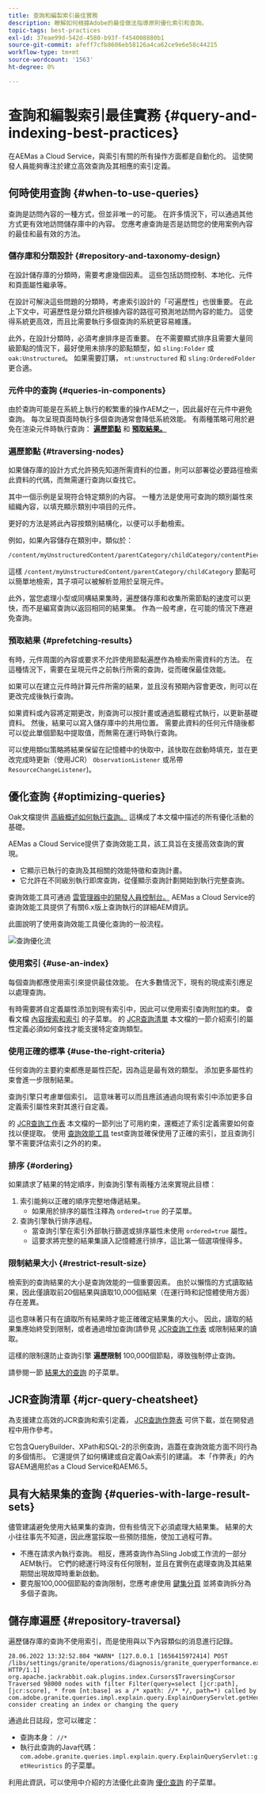 ```yaml
---
title: 查詢和編製索引最佳實務
description: 瞭解如何根據Adobe的最佳做法指導原則優化索引和查詢。
topic-tags: best-practices
exl-id: 37eae99d-542d-4580-b93f-f454008880b1
source-git-commit: afeff7cfb8606eb58126a4ca62ce9e6e58c44215
workflow-type: tm+mt
source-wordcount: '1563'
ht-degree: 0%

---
```


# 查詢和編製索引最佳實務 {#query-and-indexing-best-practices}

在AEMas a Cloud Service，與索引有關的所有操作方面都是自動化的。 這使開發人員能夠專注於建立高效查詢及其相應的索引定義。

## 何時使用查詢 {#when-to-use-queries}

查詢是訪問內容的一種方式，但並非唯一的可能。 在許多情況下，可以通過其他方式更有效地訪問儲存庫中的內容。 您應考慮查詢是否是訪問您的使用案例內容的最佳和最有效的方法。

### 儲存庫和分類設計 {#repository-and-taxonomy-design}

在設計儲存庫的分類時，需要考慮幾個因素。 這些包括訪問控制、本地化、元件和頁面屬性繼承等。

在設計可解決這些問題的分類時，考慮索引設計的「可遍歷性」也很重要。 在此上下文中，可遍歷性是分類允許根據內容的路徑可預測地訪問內容的能力。 這使得系統更高效，而且比需要執行多個查詢的系統更容易維護。

此外，在設計分類時，必須考慮排序是否重要。 在不需要顯式排序且需要大量同級節點的情況下，最好使用未排序的節點類型，如 `sling:Folder` 或 `oak:Unstructured`。 如果需要訂購， `nt:unstructured` 和 `sling:OrderedFolder` 更合適。

### 元件中的查詢 {#queries-in-components}

由於查詢可能是在系統上執行的較繁重的操作AEM之一，因此最好在元件中避免查詢。 每次呈現頁面時執行多個查詢通常會降低系統效能。 有兩種策略可用於避免在渲染元件時執行查詢： **[遍歷節點](#traversing-nodes)** 和 **[預取結果。](#prefetching-results)**

### 遍歷節點 {#traversing-nodes}

如果儲存庫的設計方式允許預先知道所需資料的位置，則可以部署從必要路徑檢索此資料的代碼，而無需運行查詢以查找它。

其中一個示例是呈現符合特定類別的內容。 一種方法是使用可查詢的類別屬性來組織內容，以填充顯示類別中項目的元件。

更好的方法是將此內容按類別結構化，以便可以手動檢索。

例如，如果內容儲存在類別中，類似於：

```xml
/content/myUnstructuredContent/parentCategory/childCategory/contentPiece
```

這樣 `/content/myUnstructuredContent/parentCategory/childCategory` 節點可以簡單地檢索，其子項可以被解析並用於呈現元件。

此外，當您處理小型或同構結果集時，遍歷儲存庫和收集所需節點的速度可以更快，而不是編寫查詢以返回相同的結果集。 作為一般考慮，在可能的情況下應避免查詢。

### 預取結果 {#prefetching-results}

有時，元件周圍的內容或要求不允許使用節點遍歷作為檢索所需資料的方法。 在這種情況下，需要在呈現元件之前執行所需的查詢，從而確保最佳效能。

如果可以在建立元件時計算元件所需的結果，並且沒有預期內容會更改，則可以在更改完成後執行查詢。

如果資料或內容將定期更改，則查詢可以按計畫或通過監聽程式執行，以更新基礎資料。 然後，結果可以寫入儲存庫中的共用位置。 需要此資料的任何元件隨後都可以從此單個節點中提取值，而無需在運行時執行查詢。

可以使用類似策略將結果保留在記憶體中的快取中，該快取在啟動時填充，並在更改完成時更新（使用JCR） `ObservationListener` 或吊帶 `ResourceChangeListener`)。

## 優化查詢 {#optimizing-queries}

Oak文檔提供 [高級概述如何執行查詢。](https://jackrabbit.apache.org/oak/docs/query/query-engine.html#query-processing) 這構成了本文檔中描述的所有優化活動的基礎。

AEMas a Cloud Service提供了查詢效能工具，該工具旨在支援高效查詢的實現。

* 它顯示已執行的查詢及其相關的效能特徵和查詢計畫。
* 它允許在不同級別執行即席查詢，從僅顯示查詢計劃開始到執行完整查詢。

查詢效能工具可通過 [雲管理器中的開發人員控制台。](https://experienceleague.adobe.com/docs/experience-manager-learn/cloud-service/debugging/debugging-aem-as-a-cloud-service/developer-console.html#queries) AEMas a Cloud Service的查詢效能工具提供了有關6.x版上查詢執行的詳細AEM資訊。

此圖說明了使用查詢效能工具優化查詢的一般流程。

![查詢優化流](assets/query-optimization-flow.png)

### 使用索引 {#use-an-index}

每個查詢都應使用索引來提供最佳效能。 在大多數情況下，現有的現成索引應足以處理查詢。

有時需要將自定義屬性添加到現有索引中，因此可以使用索引查詢附加約束。 查看文檔 [內容搜索和索引](/help/operations/indexing.md#changing-an-index) 的子菜單。 的 [JCR查詢清單](#jcr-query-cheatsheet) 本文檔的一節介紹索引的屬性定義必須如何查找才能支援特定查詢類型。

### 使用正確的標準 {#use-the-right-criteria}

任何查詢的主要約束都應是屬性匹配，因為這是最有效的類型。 添加更多屬性約束會進一步限制結果。

查詢引擎只考慮單個索引。 這意味著可以而且應該通過向現有索引中添加更多自定義索引屬性來對其進行自定義。

的 [JCR查詢工作表](#jcr-query-cheatsheet) 本文檔的一節列出了可用約束，還概述了索引定義需要如何查找以便提取。 使用 [查詢效能工具](#query-performance-tool) test查詢並確保使用了正確的索引，並且查詢引擎不需要評估索引之外的約束。

### 排序 {#ordering}

如果請求了結果的特定順序，則查詢引擎有兩種方法來實現此目標：

1. 索引能夠以正確的順序完整地傳遞結果。
   * 如果用於排序的屬性注釋為 `ordered=true` 的子菜單。
1. 查詢引擎執行排序過程。
   * 當查詢引擎在索引外部執行篩選或排序屬性未使用 `ordered=true` 屬性。
   * 這要求將完整的結果集讀入記憶體進行排序，這比第一個選項慢得多。

### 限制結果大小 {#restrict-result-size}

檢索到的查詢結果的大小是查詢效能的一個重要因素。 由於以懶惰的方式讀取結果，因此僅讀取前20個結果與讀取10,000個結果（在運行時和記憶體使用方面）存在差異。

這也意味著只有在讀取所有結果時才能正確確定結果集的大小。 因此，讀取的結果集應始終受到限制，或者通過增加查詢(請參見 [JCR查詢工作表](#jcr-query-cheatsheet) 或限制結果的讀取。

這樣的限制還防止查詢引擎 **遍歷限制** 100,000個節點，導致強制停止查詢。

請參閱一節 [結果大的查詢](#queries-with-large-result-sets) 的子菜單。

## JCR查詢清單 {#jcr-query-cheatsheet}

為支援建立高效的JCR查詢和索引定義， [JCR查詢作弊表](https://experienceleague.adobe.com/docs/experience-manager-65/deploying/practices/best-practices-for-queries-and-indexing.html#jcrquerycheatsheet) 可供下載，並在開發過程中用作參考。

它包含QueryBuilder、XPath和SQL-2的示例查詢，涵蓋在查詢效能方面不同行為的多個情形。 它還提供了如何構建或自定義Oak索引的建議。 本「作弊表」的內容AEM適用於as a Cloud Service和AEM6.5。

## 具有大結果集的查詢 {#queries-with-large-result-sets}

儘管建議避免使用大結果集的查詢，但有些情況下必須處理大結果集。 結果的大小往往事先不知道，因此應當採取一些預防措施，使加工過程可靠。

* 不應在請求內執行查詢。 相反，應將查詢作為Sling Job或工作流的一部分AEM執行。 它們的總運行時沒有任何限制，並且在實例在處理查詢及其結果期間出現故障時重新啟動。
* 要克服100,000個節點的查詢限制，您應考慮使用 [鍵集分頁](https://jackrabbit.apache.org/oak/docs/query/query-engine.html#Keyset_Pagination) 並將查詢拆分為多個子查詢。

## 儲存庫遍歷 {#repository-traversal}

遍歷儲存庫的查詢不使用索引，而是使用與以下內容類似的消息進行記錄。

```text
28.06.2022 13:32:52.804 *WARN* [127.0.0.1 [1656415972414] POST /libs/settings/granite/operations/diagnosis/granite_queryperformance.explain.json HTTP/1.1] org.apache.jackrabbit.oak.plugins.index.Cursors$TraversingCursor Traversed 98000 nodes with filter Filter(query=select [jcr:path], [jcr:score], * from [nt:base] as a /* xpath: //* */, path=*) called by com.adobe.granite.queries.impl.explain.query.ExplainQueryServlet.getHeuristics; consider creating an index or changing the query
```

通過此日誌段，您可以確定：

* 查詢本身： `//*`
* 執行此查詢的Java代碼： `com.adobe.granite.queries.impl.explain.query.ExplainQueryServlet::getHeuristics` 的子菜單。

利用此資訊，可以使用中介紹的方法優化此查詢 [優化查詢](#optimizing-queries) 的子菜單。
